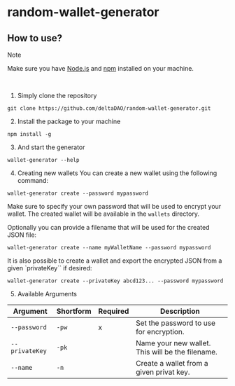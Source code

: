 # random-wallet-generator

## How to use?

> [!Note]
> Make sure you have [Node.js](https://nodejs.org/en) and [npm](https://docs.npmjs.com/downloading-and-installing-node-js-and-npm) installed on your machine.

<br/>

1. Simply clone the repository

```
git clone https://github.com/deltaDAO/random-wallet-generator.git
```

2. Install the package to your machine

```
npm install -g
```

3. And start the generator

```
wallet-generator --help
```

4. Creating new wallets
You can create a new wallet using the following command:
```
wallet-generator create --password mypassword
```
Make sure to specify your own password that will be used to encrypt your wallet.
The created wallet will be available in the `wallets` directory.

Optionally you can provide a filename that will be used for the created JSON file:
```
wallet-generator create --name myWalletName --password mypassword
```

It is also possible to create a wallet and export the encrypted JSON from a given `privateKey`` if desired:
```
wallet-generator create --privateKey abcd123... --password mypassword
```

5. Available Arguments

| Argument       | Shortform | Required  | Description |
|----------------|-----------|-----------|-------------|
| `--password`   | `-pw`     | x         | Set the password to use for encryption. |
| `--privateKey` | `-pk`     |           | Name your new wallet. This will be the filename. |
| `--name`       | `-n`      |           | Create a wallet from a given privat key. |

